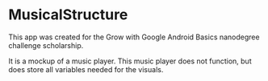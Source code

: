 # MusicalStructure


This app was created for the Grow with Google Android Basics nanodegree challenge scholarship.

It is a mockup of a music player.  This music player does not function, but does store all variables needed for the visuals.